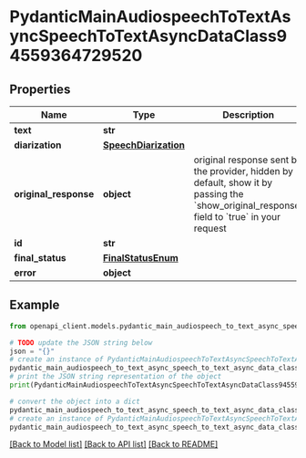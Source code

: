 # PydanticMainAudiospeechToTextAsyncSpeechToTextAsyncDataClass94559364729520


## Properties

Name | Type | Description | Notes
------------ | ------------- | ------------- | -------------
**text** | **str** |  | 
**diarization** | [**SpeechDiarization**](SpeechDiarization.md) |  | 
**original_response** | **object** | original response sent by the provider, hidden by default, show it by passing the &#x60;show_original_response&#x60; field to &#x60;true&#x60; in your request | [optional] 
**id** | **str** |  | 
**final_status** | [**FinalStatusEnum**](FinalStatusEnum.md) |  | 
**error** | **object** |  | [optional] 

## Example

```python
from openapi_client.models.pydantic_main_audiospeech_to_text_async_speech_to_text_async_data_class94559364729520 import PydanticMainAudiospeechToTextAsyncSpeechToTextAsyncDataClass94559364729520

# TODO update the JSON string below
json = "{}"
# create an instance of PydanticMainAudiospeechToTextAsyncSpeechToTextAsyncDataClass94559364729520 from a JSON string
pydantic_main_audiospeech_to_text_async_speech_to_text_async_data_class94559364729520_instance = PydanticMainAudiospeechToTextAsyncSpeechToTextAsyncDataClass94559364729520.from_json(json)
# print the JSON string representation of the object
print(PydanticMainAudiospeechToTextAsyncSpeechToTextAsyncDataClass94559364729520.to_json())

# convert the object into a dict
pydantic_main_audiospeech_to_text_async_speech_to_text_async_data_class94559364729520_dict = pydantic_main_audiospeech_to_text_async_speech_to_text_async_data_class94559364729520_instance.to_dict()
# create an instance of PydanticMainAudiospeechToTextAsyncSpeechToTextAsyncDataClass94559364729520 from a dict
pydantic_main_audiospeech_to_text_async_speech_to_text_async_data_class94559364729520_form_dict = pydantic_main_audiospeech_to_text_async_speech_to_text_async_data_class94559364729520.from_dict(pydantic_main_audiospeech_to_text_async_speech_to_text_async_data_class94559364729520_dict)
```
[[Back to Model list]](../README.md#documentation-for-models) [[Back to API list]](../README.md#documentation-for-api-endpoints) [[Back to README]](../README.md)


